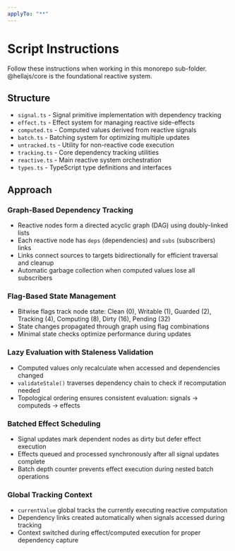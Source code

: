 ```yaml
---
applyTo: "**"
---
```


# Script Instructions

Follow these instructions when working in this monorepo sub-folder. @hellajs/core is the foundational reactive system.

## Structure
- `signal.ts` - Signal primitive implementation with dependency tracking
- `effect.ts` - Effect system for managing reactive side-effects
- `computed.ts` - Computed values derived from reactive signals
- `batch.ts` - Batching system for optimizing multiple updates
- `untracked.ts` - Utility for non-reactive code execution
- `tracking.ts` - Core dependency tracking utilities
- `reactive.ts` - Main reactive system orchestration
- `types.ts` - TypeScript type definitions and interfaces

## Approach

### Graph-Based Dependency Tracking
- Reactive nodes form a directed acyclic graph (DAG) using doubly-linked lists
- Each reactive node has `deps` (dependencies) and `subs` (subscribers) links
- Links connect sources to targets bidirectionally for efficient traversal and cleanup
- Automatic garbage collection when computed values lose all subscribers

### Flag-Based State Management
- Bitwise flags track node state: Clean (0), Writable (1), Guarded (2), Tracking (4), Computing (8), Dirty (16), Pending (32)
- State changes propagated through graph using flag combinations
- Minimal state checks optimize performance during updates

### Lazy Evaluation with Staleness Validation
- Computed values only recalculate when accessed and dependencies changed
- `validateStale()` traverses dependency chain to check if recomputation needed
- Topological ordering ensures consistent evaluation: signals → computeds → effects

### Batched Effect Scheduling
- Signal updates mark dependent nodes as dirty but defer effect execution
- Effects queued and processed synchronously after all signal updates complete
- Batch depth counter prevents effect execution during nested batch operations

### Global Tracking Context
- `currentValue` global tracks the currently executing reactive computation
- Dependency links created automatically when signals accessed during tracking
- Context switched during effect/computed execution for proper dependency capture